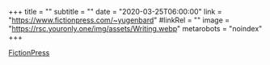 +++
title = ""
subtitle = ""
date = "2020-03-25T06:00:00"
link = "https://www.fictionpress.com/~yugenbard"
#linkRel = ""
image = "https://rsc.youronly.one/img/assets/Writing.webp"
metarobots = "noindex"
+++

<a href="https://www.fictionpress.com/~yugenbard" rel="me noopener external nofollow" referrerpolicy="strict-origin-when-cross-origin">FictionPress</a>
